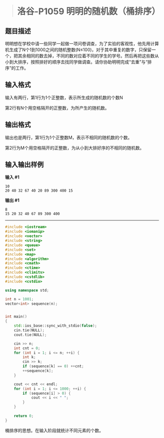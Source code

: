 > # 洛谷-P1059 明明的随机数（桶排序）

## 题目描述

明明想在学校中请一些同学一起做一项问卷调查，为了实验的客观性，他先用计算机生成了N个1到1000之间的随机整数(N≤100)，对于其中重复的数字，只保留一个，把其余相同的数去掉，不同的数对应着不同的学生的学号。然后再把这些数从小到大排序，按照排好的顺序去找同学做调查。请你协助明明完成“去重”与“排序”的工作。

## 输入格式

输入有两行，第1行为1个正整数，表示所生成的随机数的个数N

第2行有N个用空格隔开的正整数，为所产生的随机数。

## 输出格式

输出也是两行，第1行为1个正整数M，表示不相同的随机数的个数。

第2行为M个用空格隔开的正整数，为从小到大排好序的不相同的随机数。

## 输入输出样例

**输入 #1**

```
10
20 40 32 67 40 20 89 300 400 15
```

**输出 #1**

```
8
15 20 32 40 67 89 300 400
```

-----

```c++
#include <iostream>
#include <iomanip>
#include <vector>
#include <string>
#include <queue>
#include <set>
#include <map>
#include <algorithm>
#include <cmath>
#include <ctime>
#include <climits>
#include <cstdlib>
#include <cstdio>

using namespace std;

int n = 1001;
vector<int> sequence(n);


int main()
{
	std::ios_base::sync_with_stdio(false);
	cin.tie(NULL);
	cout.tie(NULL);

	cin >> n;
	int cnt = 0;
	for (int i = 1; i <= n; ++i) {
		int k;
		cin >> k;
		if (sequence[k] == 0) ++cnt;
		++sequence[k];
	}

	cout << cnt << endl;
	for (int i = 1; i <= 1000; ++i) {
		if (sequence[i] > 0) {
			cout << i << " ";
		}
	}
	
	return 0;
}
```

桶排序的思想。在输入阶段就统计不同元素的个数。